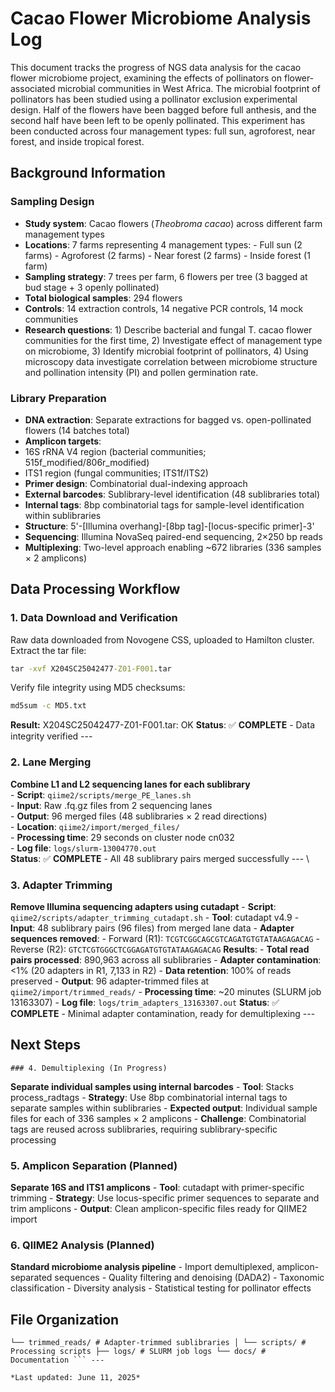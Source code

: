 # Cacao Flower Microbiome Analysis Log
This document tracks the progress of NGS data analysis for the cacao flower microbiome project, examining the effects of pollinators on flower-associated microbial communities in West Africa. 
The microbial footprint of pollinators has been studied using a pollinator exclusion experimental design. Half of the flowers have been bagged before full anthesis, and the second half have been left to be openly pollinated. This experiment has been conducted across four management types: full sun, agroforest, near forest, and inside tropical forest.

## Background Information

### Sampling Design
- **Study system**: Cacao flowers (*Theobroma cacao*) across different farm management types
- **Locations**: 7 farms representing 4 management types: - Full sun (2 farms) - Agroforest (2 farms) - Near forest (2 farms) - Inside forest (1 farm)
- **Sampling strategy**: 7 trees per farm, 6 flowers per tree (3 bagged at bud stage + 3 openly pollinated) 
- **Total biological samples**: 294 flowers
- **Controls**: 14 extraction controls, 14 negative PCR controls, 14 mock communities
- **Research questions**: 1) Describe bacterial and fungal T. cacao flower communities for the first time, 2) Investigate effect of management type on microbiome, 3) Identify microbial footprint of pollinators, 4) Using microscopy data investigate correlation between microbiome structure and pollination intensity (PI) and pollen germination rate.

### Library Preparation
- **DNA extraction**: Separate extractions for bagged vs. open-pollinated flowers (14 batches total)
- **Amplicon targets**:
- 16S rRNA V4 region (bacterial communities; 515f_modified/806r_modified)
- ITS1 region (fungal communities; ITS1f/ITS2)
- **Primer design**: Combinatorial dual-indexing approach
- **External barcodes**: Sublibrary-level identification (48 sublibraries total)
- **Internal tags**: 8bp combinatorial tags for sample-level identification within sublibraries
- **Structure**: 5'-[Illumina overhang]-[8bp tag]-[locus-specific primer]-3'
- **Sequencing**: Illumina NovaSeq paired-end sequencing, 2×250 bp reads
- **Multiplexing**: Two-level approach enabling ~672 libraries (336 samples × 2 amplicons)

## Data Processing Workflow

### 1. Data Download and Verification
Raw data downloaded from Novogene CSS, uploaded to Hamilton cluster. Extract the tar file:
```bat
tar -xvf X204SC25042477-Z01-F001.tar 
```

Verify file integrity using MD5 checksums:
```bat
md5sum -c MD5.txt
```
**Result:** X204SC25042477-Z01-F001.tar: OK
 **Status**: ✅ **COMPLETE** - Data integrity verified ---

### 2. Lane Merging
**Combine L1 and L2 sequencing lanes for each sublibrary** \
	- **Script**: `qiime2/scripts/merge_PE_lanes.sh` \
	- **Input**: Raw .fq.gz files from 2 sequencing lanes \
	- **Output**: 96 merged files (48 sublibraries × 2 read directions) \
	- **Location**: `qiime2/import/merged_files/` \
	- **Processing time**: 29 seconds on cluster node cn032 \
	- **Log file**: `logs/slurm-13004770.out` \
**Status**: ✅ **COMPLETE** - All 48 sublibrary pairs merged successfully --- \

### 3. Adapter Trimming
**Remove Illumina sequencing adapters using cutadapt**
	- **Script**: `qiime2/scripts/adapter_trimming_cutadapt.sh`
	- **Tool**: cutadapt v4.9
	- **Input**: 48 sublibrary pairs (96 files) from merged lane data
	- **Adapter sequences removed**:
	 - Forward (R1): `TCGTCGGCAGCGTCAGATGTGTATAAGAGACAG`
	 - Reverse (R2): `GTCTCGTGGGCTCGGAGATGTGTATAAGAGACAG`
**Results**:
	- **Total read pairs processed**: 890,963 across all sublibraries
	- **Adapter contamination**: <1% (20 adapters in R1, 7,133 in R2)
	- **Data retention**: 100% of reads preserved
	- **Output**: 96 adapter-trimmed files at `qiime2/import/trimmed_reads/`
	- **Processing time**: ~20 minutes (SLURM job 13163307)
	- **Log file**: `logs/trim_adapters_13163307.out`
 **Status**: ✅ **COMPLETE** - Minimal adapter contamination, ready for demultiplexing ---

## Next Steps
	### 4. Demultiplexing (In Progress)
**Separate individual samples using internal barcodes**
	- **Tool**: Stacks process_radtags
	- **Strategy**: Use 8bp combinatorial internal tags to separate samples within sublibraries
	- **Expected output**: Individual sample files for each of 336 samples × 2 amplicons
	- **Challenge**: Combinatorial tags are reused across sublibraries, requiring sublibrary-specific processing

### 5. Amplicon Separation (Planned)
**Separate 16S and ITS1 amplicons**
	- **Tool**: cutadapt with primer-specific trimming
	- **Strategy**: Use locus-specific primer sequences to separate and trim amplicons
	- **Output**: Clean amplicon-specific files ready for QIIME2 import

### 6. QIIME2 Analysis (Planned)
**Standard microbiome analysis pipeline**
	- Import demultiplexed, amplicon-separated sequences
	- Quality filtering and denoising (DADA2)
	- Taxonomic classification
	- Diversity analysis
	- Statistical testing for pollinator effects

## File Organization
``` cacao_flower_microbiome/ ├── data/ │ ├── qiime2_cfm_metadata.txt # Sample metadata for QIIME2 │ └── raw_data/ # Original Novogene files ├── qiime2/ │ ├── import/ │ │ ├── merged_files/ # Lane-merged sublibraries │ │ 
└── trimmed_reads/ # Adapter-trimmed sublibraries │ └── scripts/ # Processing scripts ├── logs/ # SLURM job logs └── docs/ # Documentation ``` ---

*Last updated: June 11, 2025*
